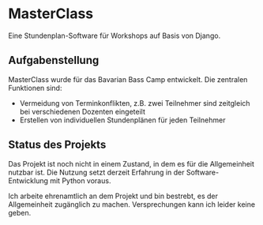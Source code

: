 # MasterClass #

Eine Stundenplan-Software für Workshops auf Basis von Django.

## Aufgabenstellung ##
MasterClass wurde für das Bavarian Bass Camp entwickelt. Die zentralen Funktionen sind:

- Vermeidung von Terminkonflikten, z.B. zwei Teilnehmer sind zeitgleich bei verschiedenen Dozenten eingeteilt
- Erstellen von individuellen Stundenplänen für jeden Teilnehmer

## Status des Projekts ##
Das Projekt ist noch nicht in einem Zustand, in dem es für die Allgemeinheit nutzbar ist. Die Nutzung setzt derzeit Erfahrung in der Software-Entwicklung mit Python voraus.

Ich arbeite ehrenamtlich an dem Projekt und bin bestrebt, es der Allgemeinheit zugänglich zu machen. Versprechungen kann ich leider keine geben.
